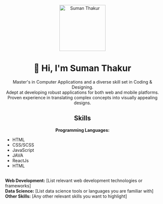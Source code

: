 <!-- Header Section -->
<p align="center">
  <img src="https://sumanual.vercel.app/static/media/me.a1baeb2361aa6da81aaf.jpg" alt="Suman Thakur" width="150"/>
</p>
<h1 align="center">👋 Hi, I'm Suman Thakur</h1>

<!-- About Me Section -->
<p align="center">
  Master's in Computer Applications and a diverse skill set in Coding & Designing.</br> 
  Adept at developing robust applications for both web and mobile platforms.</br> 
  Proven experience in translating complex concepts into visually appealing designs.
</p>

<!-- Skills Section -->
<h2 align="center">Skills</h2>

<p align="center">
  <b>Programming Languages:</b> 
  <ul>
      <li>HTML</li>
      <li>CSS/SCSS</li>
      <li>JavaScript</li>
      <li>JAVA</li>
      <li>ReactJs</li>
      <li>HTML</li>
  </ul>
  <br/>
  <b>Web Development:</b> [List relevant web development technologies or frameworks]<br/>
  <b>Data Science:</b> [List data science tools or languages you are familiar with]<br/>
  <b>Other Skills:</b> [Any other relevant skills you want to highlight]
</p>

<!-- Projects Section -->
